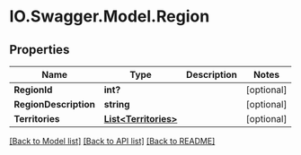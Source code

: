 # IO.Swagger.Model.Region
## Properties

Name | Type | Description | Notes
------------ | ------------- | ------------- | -------------
**RegionId** | **int?** |  | [optional] 
**RegionDescription** | **string** |  | [optional] 
**Territories** | [**List&lt;Territories&gt;**](Territories.md) |  | [optional] 

[[Back to Model list]](../README.md#documentation-for-models) [[Back to API list]](../README.md#documentation-for-api-endpoints) [[Back to README]](../README.md)

